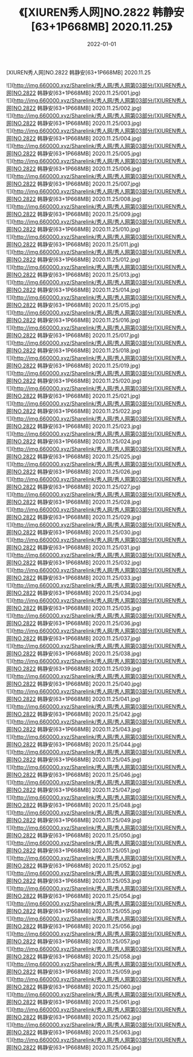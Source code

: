 ﻿---
layout: post
title:  《[XIUREN秀人网]NO.2822 韩静安[63+1P668MB] 2020.11.25》
date:   2022-01-01
img: http://img.660000.xyz/Sharelink/秀人网/秀人网第03部分/[XIUREN秀人网]NO.2822 韩静安[63+1P668MB] 2020.11.25/000.jpg
categories: [美女, 清纯, 唯美]
---

[XIUREN秀人网]NO.2822 韩静安[63+1P668MB] 2020.11.25

 ![](http://img.660000.xyz/Sharelink/秀人网/秀人网第03部分/[XIUREN秀人网]NO.2822 韩静安[63+1P668MB] 2020.11.25/001.jpg) <br>![](http://img.660000.xyz/Sharelink/秀人网/秀人网第03部分/[XIUREN秀人网]NO.2822 韩静安[63+1P668MB] 2020.11.25/002.jpg) <br>![](http://img.660000.xyz/Sharelink/秀人网/秀人网第03部分/[XIUREN秀人网]NO.2822 韩静安[63+1P668MB] 2020.11.25/003.jpg) <br>![](http://img.660000.xyz/Sharelink/秀人网/秀人网第03部分/[XIUREN秀人网]NO.2822 韩静安[63+1P668MB] 2020.11.25/004.jpg) <br>![](http://img.660000.xyz/Sharelink/秀人网/秀人网第03部分/[XIUREN秀人网]NO.2822 韩静安[63+1P668MB] 2020.11.25/005.jpg) <br>![](http://img.660000.xyz/Sharelink/秀人网/秀人网第03部分/[XIUREN秀人网]NO.2822 韩静安[63+1P668MB] 2020.11.25/006.jpg) <br>![](http://img.660000.xyz/Sharelink/秀人网/秀人网第03部分/[XIUREN秀人网]NO.2822 韩静安[63+1P668MB] 2020.11.25/007.jpg) <br>![](http://img.660000.xyz/Sharelink/秀人网/秀人网第03部分/[XIUREN秀人网]NO.2822 韩静安[63+1P668MB] 2020.11.25/008.jpg) <br>![](http://img.660000.xyz/Sharelink/秀人网/秀人网第03部分/[XIUREN秀人网]NO.2822 韩静安[63+1P668MB] 2020.11.25/009.jpg) <br>![](http://img.660000.xyz/Sharelink/秀人网/秀人网第03部分/[XIUREN秀人网]NO.2822 韩静安[63+1P668MB] 2020.11.25/010.jpg) <br>![](http://img.660000.xyz/Sharelink/秀人网/秀人网第03部分/[XIUREN秀人网]NO.2822 韩静安[63+1P668MB] 2020.11.25/011.jpg) <br>![](http://img.660000.xyz/Sharelink/秀人网/秀人网第03部分/[XIUREN秀人网]NO.2822 韩静安[63+1P668MB] 2020.11.25/012.jpg) <br>![](http://img.660000.xyz/Sharelink/秀人网/秀人网第03部分/[XIUREN秀人网]NO.2822 韩静安[63+1P668MB] 2020.11.25/013.jpg) <br>![](http://img.660000.xyz/Sharelink/秀人网/秀人网第03部分/[XIUREN秀人网]NO.2822 韩静安[63+1P668MB] 2020.11.25/014.jpg) <br>![](http://img.660000.xyz/Sharelink/秀人网/秀人网第03部分/[XIUREN秀人网]NO.2822 韩静安[63+1P668MB] 2020.11.25/015.jpg) <br>![](http://img.660000.xyz/Sharelink/秀人网/秀人网第03部分/[XIUREN秀人网]NO.2822 韩静安[63+1P668MB] 2020.11.25/016.jpg) <br>![](http://img.660000.xyz/Sharelink/秀人网/秀人网第03部分/[XIUREN秀人网]NO.2822 韩静安[63+1P668MB] 2020.11.25/017.jpg) <br>![](http://img.660000.xyz/Sharelink/秀人网/秀人网第03部分/[XIUREN秀人网]NO.2822 韩静安[63+1P668MB] 2020.11.25/018.jpg) <br>![](http://img.660000.xyz/Sharelink/秀人网/秀人网第03部分/[XIUREN秀人网]NO.2822 韩静安[63+1P668MB] 2020.11.25/019.jpg) <br>![](http://img.660000.xyz/Sharelink/秀人网/秀人网第03部分/[XIUREN秀人网]NO.2822 韩静安[63+1P668MB] 2020.11.25/020.jpg) <br>![](http://img.660000.xyz/Sharelink/秀人网/秀人网第03部分/[XIUREN秀人网]NO.2822 韩静安[63+1P668MB] 2020.11.25/021.jpg) <br>![](http://img.660000.xyz/Sharelink/秀人网/秀人网第03部分/[XIUREN秀人网]NO.2822 韩静安[63+1P668MB] 2020.11.25/022.jpg) <br>![](http://img.660000.xyz/Sharelink/秀人网/秀人网第03部分/[XIUREN秀人网]NO.2822 韩静安[63+1P668MB] 2020.11.25/023.jpg) <br>![](http://img.660000.xyz/Sharelink/秀人网/秀人网第03部分/[XIUREN秀人网]NO.2822 韩静安[63+1P668MB] 2020.11.25/024.jpg) <br>![](http://img.660000.xyz/Sharelink/秀人网/秀人网第03部分/[XIUREN秀人网]NO.2822 韩静安[63+1P668MB] 2020.11.25/025.jpg) <br>![](http://img.660000.xyz/Sharelink/秀人网/秀人网第03部分/[XIUREN秀人网]NO.2822 韩静安[63+1P668MB] 2020.11.25/026.jpg) <br>![](http://img.660000.xyz/Sharelink/秀人网/秀人网第03部分/[XIUREN秀人网]NO.2822 韩静安[63+1P668MB] 2020.11.25/027.jpg) <br>![](http://img.660000.xyz/Sharelink/秀人网/秀人网第03部分/[XIUREN秀人网]NO.2822 韩静安[63+1P668MB] 2020.11.25/028.jpg) <br>![](http://img.660000.xyz/Sharelink/秀人网/秀人网第03部分/[XIUREN秀人网]NO.2822 韩静安[63+1P668MB] 2020.11.25/029.jpg) <br>![](http://img.660000.xyz/Sharelink/秀人网/秀人网第03部分/[XIUREN秀人网]NO.2822 韩静安[63+1P668MB] 2020.11.25/030.jpg) <br>![](http://img.660000.xyz/Sharelink/秀人网/秀人网第03部分/[XIUREN秀人网]NO.2822 韩静安[63+1P668MB] 2020.11.25/031.jpg) <br>![](http://img.660000.xyz/Sharelink/秀人网/秀人网第03部分/[XIUREN秀人网]NO.2822 韩静安[63+1P668MB] 2020.11.25/032.jpg) <br>![](http://img.660000.xyz/Sharelink/秀人网/秀人网第03部分/[XIUREN秀人网]NO.2822 韩静安[63+1P668MB] 2020.11.25/033.jpg) <br>![](http://img.660000.xyz/Sharelink/秀人网/秀人网第03部分/[XIUREN秀人网]NO.2822 韩静安[63+1P668MB] 2020.11.25/034.jpg) <br>![](http://img.660000.xyz/Sharelink/秀人网/秀人网第03部分/[XIUREN秀人网]NO.2822 韩静安[63+1P668MB] 2020.11.25/035.jpg) <br>![](http://img.660000.xyz/Sharelink/秀人网/秀人网第03部分/[XIUREN秀人网]NO.2822 韩静安[63+1P668MB] 2020.11.25/036.jpg) <br>![](http://img.660000.xyz/Sharelink/秀人网/秀人网第03部分/[XIUREN秀人网]NO.2822 韩静安[63+1P668MB] 2020.11.25/037.jpg) <br>![](http://img.660000.xyz/Sharelink/秀人网/秀人网第03部分/[XIUREN秀人网]NO.2822 韩静安[63+1P668MB] 2020.11.25/038.jpg) <br>![](http://img.660000.xyz/Sharelink/秀人网/秀人网第03部分/[XIUREN秀人网]NO.2822 韩静安[63+1P668MB] 2020.11.25/039.jpg) <br>![](http://img.660000.xyz/Sharelink/秀人网/秀人网第03部分/[XIUREN秀人网]NO.2822 韩静安[63+1P668MB] 2020.11.25/040.jpg) <br>![](http://img.660000.xyz/Sharelink/秀人网/秀人网第03部分/[XIUREN秀人网]NO.2822 韩静安[63+1P668MB] 2020.11.25/041.jpg) <br>![](http://img.660000.xyz/Sharelink/秀人网/秀人网第03部分/[XIUREN秀人网]NO.2822 韩静安[63+1P668MB] 2020.11.25/042.jpg) <br>![](http://img.660000.xyz/Sharelink/秀人网/秀人网第03部分/[XIUREN秀人网]NO.2822 韩静安[63+1P668MB] 2020.11.25/043.jpg) <br>![](http://img.660000.xyz/Sharelink/秀人网/秀人网第03部分/[XIUREN秀人网]NO.2822 韩静安[63+1P668MB] 2020.11.25/044.jpg) <br>![](http://img.660000.xyz/Sharelink/秀人网/秀人网第03部分/[XIUREN秀人网]NO.2822 韩静安[63+1P668MB] 2020.11.25/045.jpg) <br>![](http://img.660000.xyz/Sharelink/秀人网/秀人网第03部分/[XIUREN秀人网]NO.2822 韩静安[63+1P668MB] 2020.11.25/046.jpg) <br>![](http://img.660000.xyz/Sharelink/秀人网/秀人网第03部分/[XIUREN秀人网]NO.2822 韩静安[63+1P668MB] 2020.11.25/047.jpg) <br>![](http://img.660000.xyz/Sharelink/秀人网/秀人网第03部分/[XIUREN秀人网]NO.2822 韩静安[63+1P668MB] 2020.11.25/048.jpg) <br>![](http://img.660000.xyz/Sharelink/秀人网/秀人网第03部分/[XIUREN秀人网]NO.2822 韩静安[63+1P668MB] 2020.11.25/049.jpg) <br>![](http://img.660000.xyz/Sharelink/秀人网/秀人网第03部分/[XIUREN秀人网]NO.2822 韩静安[63+1P668MB] 2020.11.25/050.jpg) <br>![](http://img.660000.xyz/Sharelink/秀人网/秀人网第03部分/[XIUREN秀人网]NO.2822 韩静安[63+1P668MB] 2020.11.25/051.jpg) <br>![](http://img.660000.xyz/Sharelink/秀人网/秀人网第03部分/[XIUREN秀人网]NO.2822 韩静安[63+1P668MB] 2020.11.25/052.jpg) <br>![](http://img.660000.xyz/Sharelink/秀人网/秀人网第03部分/[XIUREN秀人网]NO.2822 韩静安[63+1P668MB] 2020.11.25/053.jpg) <br>![](http://img.660000.xyz/Sharelink/秀人网/秀人网第03部分/[XIUREN秀人网]NO.2822 韩静安[63+1P668MB] 2020.11.25/054.jpg) <br>![](http://img.660000.xyz/Sharelink/秀人网/秀人网第03部分/[XIUREN秀人网]NO.2822 韩静安[63+1P668MB] 2020.11.25/055.jpg) <br>![](http://img.660000.xyz/Sharelink/秀人网/秀人网第03部分/[XIUREN秀人网]NO.2822 韩静安[63+1P668MB] 2020.11.25/056.jpg) <br>![](http://img.660000.xyz/Sharelink/秀人网/秀人网第03部分/[XIUREN秀人网]NO.2822 韩静安[63+1P668MB] 2020.11.25/057.jpg) <br>![](http://img.660000.xyz/Sharelink/秀人网/秀人网第03部分/[XIUREN秀人网]NO.2822 韩静安[63+1P668MB] 2020.11.25/058.jpg) <br>![](http://img.660000.xyz/Sharelink/秀人网/秀人网第03部分/[XIUREN秀人网]NO.2822 韩静安[63+1P668MB] 2020.11.25/059.jpg) <br>![](http://img.660000.xyz/Sharelink/秀人网/秀人网第03部分/[XIUREN秀人网]NO.2822 韩静安[63+1P668MB] 2020.11.25/060.jpg) <br>![](http://img.660000.xyz/Sharelink/秀人网/秀人网第03部分/[XIUREN秀人网]NO.2822 韩静安[63+1P668MB] 2020.11.25/061.jpg) <br>![](http://img.660000.xyz/Sharelink/秀人网/秀人网第03部分/[XIUREN秀人网]NO.2822 韩静安[63+1P668MB] 2020.11.25/062.jpg) <br>![](http://img.660000.xyz/Sharelink/秀人网/秀人网第03部分/[XIUREN秀人网]NO.2822 韩静安[63+1P668MB] 2020.11.25/063.jpg) <br>![](http://img.660000.xyz/Sharelink/秀人网/秀人网第03部分/[XIUREN秀人网]NO.2822 韩静安[63+1P668MB] 2020.11.25/064.jpg) <br>